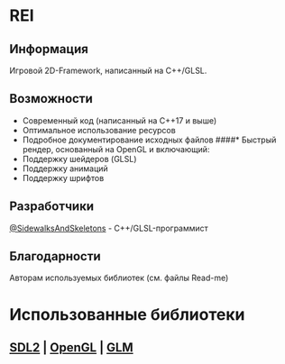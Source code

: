# REI
## Информация
Игровой 2D-Framework, написанный на С++/GLSL.

## Возможности
* Современный код (написанный на С++17 и выше)
* Оптимальное использование ресурсов
* Подробное документирование исходных файлов
####* Быстрый рендер, основанный на OpenGL и включающий:
* Поддержку шейдеров (GLSL)
* Поддержку анимаций
* Поддержку шрифтов

## Разработчики
[@SidewalksAndSkeletons](https://www.github.com/sidewalksandskeletons) - С++/GLSL-программист

## Благодарности
Авторам используемых библиотек (см. файлы Read-me)

# Использованные библиотеки
## [SDL2](https://www.libsdl.org/download-2.0.php) | [OpenGL](https://www.opengl.org/) | [GLM](https://www.opengl.org/sdk/libs/GLM/)